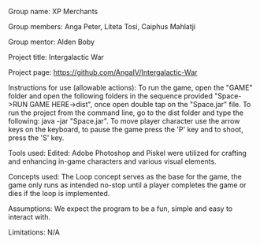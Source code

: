 Group name: XP Merchants

Group members: Anga Peter, Liteta Tosi, Caiphus Mahlatji

Group mentor: Alden Boby

Project title: Intergalactic War

Project page: https://github.com/AngaIV/Intergalactic-War

Instructions for use (allowable actions): To run the game, open the "GAME" folder and open the following folders in the sequence provided "Space->RUN GAME HERE->dist", once open double tap on the "Space.jar" file. To run the project from the command line, go to the dist folder and type the following: java -jar "Space.jar". To move player character use the arrow keys on the keyboard, to pause the game press the 'P' key and to shoot, press the 'S' key.

Tools used: Edited: Adobe Photoshop and Piskel were utilized for crafting and enhancing in-game characters and various visual elements.

Concepts used: The Loop concept serves as the base for the game, the game only runs as intended no-stop until a player completes the game or dies if the loop is implemented. 

Assumptions: We expect the program to be a fun, simple and easy to interact with.

Limitations: N/A
